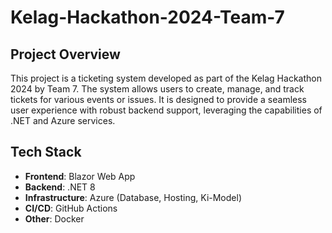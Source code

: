 # Kelag-Hackathon-2024-Team-7

## Project Overview

This project is a ticketing system developed as part of the Kelag Hackathon 2024 by Team 7. The system allows users to create, manage, and track tickets for various events or issues. It is designed to provide a seamless user experience with robust backend support, leveraging the capabilities of .NET and Azure services.

## Tech Stack

- **Frontend**: Blazor Web App
- **Backend**: .NET 8
- **Infrastructure**: Azure (Database, Hosting, Ki-Model)
- **CI/CD**: GitHub Actions
- **Other**: Docker
